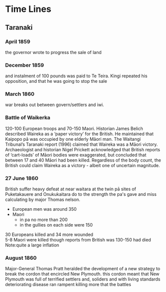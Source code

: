 
# Time Lines
## Taranaki
### April 1859
the governor wrote to progress the sale of land
### December 1859
and instalment of 100 pounds was paid to Te Teira. Kingi repeated his opposition, and that he was going to stop the sale 
### March 1860 
war breaks out between govern/settlers and iwi.
### Battle of Waikerka
120-100 European troops and 70-150 Maori. Historian James Belich described Waireka as a ‘paper victory’ for the British. He maintained that Kaipopo pā was occupied by one elderly Māori man. The Waitangi Tribunal’s Taranaki report (1996) claimed that Waireka was a Māori victory. Archaeologist and historian Nigel Prickett acknowledged that British reports of ‘cart-loads’ of Māori bodies were exaggerated, but concluded that between 17 and 40 Māori had been killed. Regardless of the body count, the British could claim Waireka as a victory - albeit one of uncertain magnitude. 
### 27 June 1860
British suffer heavy defeat at near waitara at the twin pā sites of Puketakauere and Onukukaitara do to the strength the pa's gave and miss calculating by major Thomas nelson.  
* European men was around 350
* Maori
    * in pa no more than 200
    * in the gullies on each side were 150

30 Europeans killed and 34 more wounded  
5-8 Maori were killed though reports from British was 130-150 had died Note:quite a large inflation 
### August 1860
Major-General Thomas Pratt heralded the development of a new strategy to break the cordon that encircled New Plymouth.
this cordon meant that New Plymouth was full of terrified settlers and, soliders and with living standards deteriorating disease ran rampent killing more that the battles 
